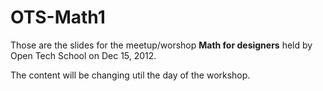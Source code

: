 OTS-Math1
=========

Those are the slides for the meetup/worshop **Math for designers** held by Open Tech School on Dec 15, 2012.

The content will be changing util the day of the workshop.

